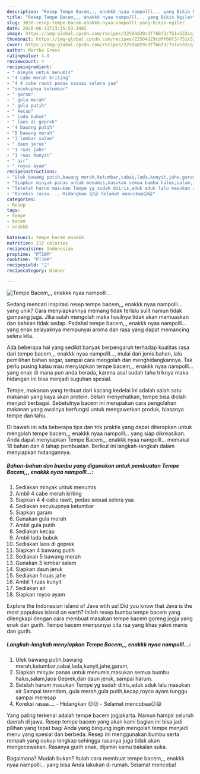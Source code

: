 ```yaml
---
description: "Resep Tempe Bacem,,, enakkk nyaa nampolll... yang Bikin Ngiler"
title: "Resep Tempe Bacem,,, enakkk nyaa nampolll... yang Bikin Ngiler"
slug: 3030-resep-tempe-bacem-enakkk-nyaa-nampolll-yang-bikin-ngiler
date: 2020-06-11T23:15:53.348Z
image: https://img-global.cpcdn.com/recipes/22504d29cdff66f3/751x532cq70/tempe-bacem-enakkk-nyaa-nampolll-foto-resep-utama.jpg
thumbnail: https://img-global.cpcdn.com/recipes/22504d29cdff66f3/751x532cq70/tempe-bacem-enakkk-nyaa-nampolll-foto-resep-utama.jpg
cover: https://img-global.cpcdn.com/recipes/22504d29cdff66f3/751x532cq70/tempe-bacem-enakkk-nyaa-nampolll-foto-resep-utama.jpg
author: Martha Gross
ratingvalue: 4.9
reviewcount: 4
recipeingredient:
- " minyak untuk menumis"
- "4 cabe merah kriting"
- "4 4 cabe rawit pedas sesuai selera yaa"
- "secukupnya ketumbar"
- " garam"
- " gula merah"
- " gula putih"
- " kecap"
- " lada bubuk"
- " laos di geprek"
- "4 bawang putih"
- "5 bawang merah"
- "3 lembar salam"
- " daun jeruk"
- "1 ruas jahe"
- "1 ruas kunyit"
- " air"
- " royco ayam"
recipeinstructions:
- "Ulek bawang putih,bawang merah,ketumbar,cabai,lada,kunyit,jahe,garam,"
- "Siapkan minyak panas untuk menumis,masukan semua bumbu halus,salam,laos Geprek,dan daun jeruk, sampai harum."
- "Setelah harum masukan Tempe yg sudah diiris,aduk aduk lalu masukan air Sampai terendam,.gula merah,gula putih,kecap,royco ayam tunggu sampai meresap"
- "Koreksi rasaa.... Hidangkan 😊😉 Selamat mencobaa😉😄"
categories:
- Resep
tags:
- tempe
- bacem
- enakkk

katakunci: tempe bacem enakkk 
nutrition: 212 calories
recipecuisine: Indonesian
preptime: "PT10M"
cooktime: "PT39M"
recipeyield: "2"
recipecategory: Dinner

---
```



![Tempe Bacem,,, enakkk nyaa nampolll...](https://img-global.cpcdn.com/recipes/22504d29cdff66f3/751x532cq70/tempe-bacem-enakkk-nyaa-nampolll-foto-resep-utama.jpg)

Sedang mencari inspirasi resep tempe bacem,,, enakkk nyaa nampolll... yang unik? Cara menyiapkannya memang tidak terlalu sulit namun tidak gampang juga. Jika salah mengolah maka hasilnya tidak akan memuaskan dan bahkan tidak sedap. Padahal tempe bacem,,, enakkk nyaa nampolll... yang enak selayaknya mempunyai aroma dan rasa yang dapat memancing selera kita.

Ada beberapa hal yang sedikit banyak berpengaruh terhadap kualitas rasa dari tempe bacem,,, enakkk nyaa nampolll..., mulai dari jenis bahan, lalu pemilihan bahan segar, sampai cara mengolah dan menghidangkannya. Tak perlu pusing kalau mau menyiapkan tempe bacem,,, enakkk nyaa nampolll... yang enak di mana pun anda berada, karena asal sudah tahu triknya maka hidangan ini bisa menjadi suguhan spesial.

Tempe, makanan yang terbuat dari kacang kedelai ini adalah salah satu makanan yang kaya akan protein. Selain menyehatkan, tempe bisa diolah menjadi berbagai. Sebetulnya bacem ini merupakan cara pengolahan makanan yang awalnya berfungsi untuk mengawetkan produk, biasanya tempe dan tahu.


Di bawah ini ada beberapa tips dan trik praktis yang dapat diterapkan untuk mengolah tempe bacem,,, enakkk nyaa nampolll... yang siap dikreasikan. Anda dapat menyiapkan Tempe Bacem,,, enakkk nyaa nampolll... memakai 18 bahan dan 4 tahap pembuatan. Berikut ini langkah-langkah dalam menyiapkan hidangannya.

<!--inarticleads1-->

##### Bahan-bahan dan bumbu yang digunakan untuk pembuatan Tempe Bacem,,, enakkk nyaa nampolll...:

1. Sediakan  minyak untuk menumis
1. Ambil 4 cabe merah kriting
1. Siapkan 4 4 cabe rawit, pedas sesuai selera yaa
1. Sediakan secukupnya ketumbar
1. Siapkan  garam
1. Gunakan  gula merah
1. Ambil  gula putih
1. Sediakan  kecap
1. Ambil  lada bubuk
1. Sediakan  laos di geprek
1. Siapkan 4 bawang putih
1. Sediakan 5 bawang merah
1. Gunakan 3 lembar salam
1. Siapkan  daun jeruk
1. Sediakan 1 ruas jahe
1. Ambil 1 ruas kunyit
1. Sediakan  air
1. Siapkan  royco ayam


Explore the Indonesian island of Java with us! Did you know that Java is the most populous island on earth? Inilah resep bumbu tempe bacem yang dilengkapi dengan cara membuat masakan tempe bacem goreng jogja yang enak dan gurih. Tempe bacem mempunyai cita rsa yang khas yakni manis dan gurih. 

<!--inarticleads2-->

##### Langkah-langkah menyiapkan Tempe Bacem,,, enakkk nyaa nampolll...:

1. Ulek bawang putih,bawang merah,ketumbar,cabai,lada,kunyit,jahe,garam,
1. Siapkan minyak panas untuk menumis,masukan semua bumbu halus,salam,laos Geprek,dan daun jeruk, sampai harum.
1. Setelah harum masukan Tempe yg sudah diiris,aduk aduk lalu masukan air Sampai terendam,.gula merah,gula putih,kecap,royco ayam tunggu sampai meresap
1. Koreksi rasaa.... - Hidangkan 😊😉 - Selamat mencobaa😉😄


Yang paling terkenal adalah tempe bacem jogjakarta. Namun hampir seluruh daerah di jawa. Resep tempe bacem yang akan kami bagian ini bisa jadi pilihan yang tepat bagi Anda yang bingung ingin mengolah tempe menjadi menu yang spesial dan berbeda. Resep ini menggunakan bumbu serta rempah yang cukup lengkap sehingga rasanya juga tidak akan mengecewakan. Rasanya gurih enak, dijamin kamu bakalan suka. 

Bagaimana? Mudah bukan? Itulah cara membuat tempe bacem,,, enakkk nyaa nampolll... yang bisa Anda lakukan di rumah. Selamat mencoba!
